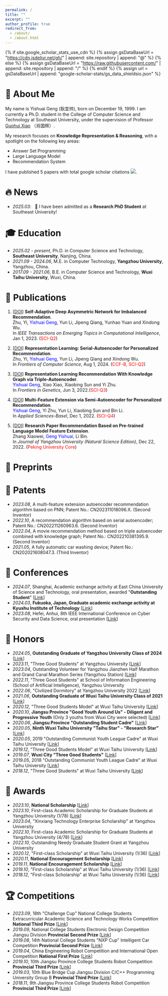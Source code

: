 ```yaml
---
permalink: /
title: ""
excerpt: ""
author_profile: true
redirect_from: 
  - /about/
  - /about.html
---
```


{% if site.google_scholar_stats_use_cdn %}
{% assign gsDataBaseUrl = "https://cdn.jsdelivr.net/gh/" | append: site.repository | append: "@" %}
{% else %}
{% assign gsDataBaseUrl = "https://raw.githubusercontent.com/" | append: site.repository | append: "/" %}
{% endif %}
{% assign url = gsDataBaseUrl | append: "google-scholar-stats/gs_data_shieldsio.json" %}

<span class='anchor' id='about-me'></span>



# 👀 About Me

My name is Yishuai Geng (耿宜帅), born on December 19, 1999. I am currently a Ph.D. student in the College of Computer Science and Technology at Southeast University, under the supervision of Professor [Guohui Xiao](https://www.ghxiao.org/) （肖国辉）.

My research focuses on **Knowledge Representation & Reasoning**, with a spotlight on the following key areas: 

- Answer Set Programming
- Large Language Model 
- Recommendation System

I have published 5 papers with total google scholar citations  <a href='https://scholar.google.com/citations?user=hpVroWYAAAAJ'><img src="https://img.shields.io/endpoint?url={{ url | url_encode }}&logo=Google%20Scholar&labelColor=f6f6f6&color=9cf&style=flat&label=citations"></a>.

# 🔥 News
- *2025.03*: &nbsp; 🎉 I have been admitted as a **Research PhD Student** at Southeast University!


# 🎓 Education
- *2025.02 - present*, Ph.D. in Computer Science and Technology, **Southeast University**, Nanjing, China.
- *2021.09 - 2024.06*, M.E. in Computer Technology, **Yangzhou University**, Yangzhou, China.
- *2017.09 - 2021.06*, B.E. in Computer Science and Technology, **Wuxi Taihu University**, Wuxi, China.


# 📰 Publications
<!-- <div class='paper-box'><div class='paper-box-image'><div><div class="badge">CVPR 2016</div><img src='images/500x300.png' alt="sym" width="100%"></div></div>
<div class='paper-box-text' markdown="1"> -->

<!-- (__IF2024: 6.5__, <span style="color:red">CCF-A</span>) -->
 <!-- [[DOI](https://doi.org/10.1109/TSE.2024.3440503)]-->
	
1.  [[DOI](https://doi.org/10.1109/TETCI.2023.3300740)] **Self-Adaptive Deep Asymmetric Network for Imbalanced Recommendation**.  
    Zhu, Yi, <span style="color:blue">Yishuai Geng</span>, Yun Li, Jipeng Qiang, Yunhao Yuan and Xindong Wu.   
    In *IEEE Transactions on Emerging Topics in Computational Intelligence*, Jan 1, 2023. (<span style="color:red">SCI-Q2</span>)   


2.  [[DOI](https://doi.org/10.1007/s11704-023-2441-1)] **Representation Learning: Serial-Autoencoder for Personalized Recommendation**.  
    Zhu, Yi, <span style="color:blue">Yishuai Geng</span>, Yun Li, Jipeng Qiang and Xindong Wu.   
    In *Frontiers of Computer Science*, Aug 1, 2024. (<span style="color:red">CCF-B, SCI-Q2</span>)   


3.  [[DOI](https://doi.org/10.3389/fgene.2022.891265)] **Representation Learning Recommendation With Knowledge Graph via Triple-Autoencoder**.  
    <span style="color:blue">Yishuai Geng</span>, Xiao Xiao, Xiaobing Sun and Yi Zhu.   
    In *Frontiers in Genetics*, Jun 3, 2022.(<span style="color:red">SCI-Q3</span>)    


4.  [[DOI](https://doi.org/10.3390/app122312408)] **Multi-Feature Extension via Semi-Autoencoder for Personalized Recommendation**.  
    <span style="color:blue">Yishuai Geng</span>, Yi Zhu, Yun Li, Xiaobing Sun and Bin Li.    
    In *Applied Sciences-Basel*, Dec 1, 2022. (<span style="color:red">SCI-Q4</span>)       


5.  [[DOI](https://doi.org/10.19411/j.1007-824x.2022.06.011)] **Research Paper Recommendation Based on Pre-trained Language Model Feature Extension**.   
    Zhang Xiaowei, <span style="color:blue">Geng Yishuai</span>, Li Bin.  
    In *Journal of Yangzhou University (Natural Science Edition)*, Dec 22, 2022. (<span style="color:red">Peking University Core</span>)     


# 📝 Preprints



# 📜 Patents
- *2023.08*, A multi-feature extension autoencoder recommendation algorithm based on PNN; Patent No.: CN202311018096.X. (Second Inventor)
- *2022.10*, A recommendation algorithm based on serial autoencoder; Patent No.: CN202211260963.6. (Second Inventor)
- *2022.04*, A movie recommendation method based on triple autoencoder combined with knowledge graph; Patent No.: CN202210381395.9. (Second Inventor)
- *2021.05*, A fully automatic car washing device; Patent No.: CN202021608047.3. (Third Inventor)

<!--
# ©️ Copyrights

- *2023.04*, Movie recommendation system based on multi-feature extension of autoencoder; Registration No.: 2023SR0499101.
- *2023.02*, Smart tourism recommendation system based on Java; Registration No.: 2023SR0869194.
- *2022.07*, Movie recommendation system based on serial autoencoder; Registration No.: 2022SR093448.
- *2022.05*, Movie recommendation system based on triple autoencoder combined with knowledge graph feature extension; Registration No.: 2022SR0567030.
-->

<!--

# 🔍 Services

## Journal Reviewing

## Conference Activities
-->

# 🎤 Conferences
- *2024.07*, Shanghai, Academic exchange activity at East China University of Science and Technology, oral presentation, awarded "**Outstanding Student**" [[Link](./images/Conferences/优秀学员.jpg)]
- *2024.03*, **Fukuoka, Japan, Graduate academic exchange activity at Kyushu Institute of Technology** [[Link](./images/Conferences/九工大交流.jpg)]
- *2023.08*, Hefei, Anhui, 8th IEEE International Conference on Cyber Security and Data Science, oral presentation [[Link](./images/Conferences/8thIEEE_DSC.jpg)]

	
# 🏅 Honors
- *2024.05*, **Outstanding Graduate of Yangzhou University Class of 2024** [[Link](./images/Honors/扬州大学优秀毕业生.jpg)]
- *2023.11*, "Three Good Students" at Yangzhou University [[Link](./images/Honors/2022-2023扬州大学三好学生.jpg)]
- *2023.04*, Outstanding Volunteer for Yangzhou Jianzhen Half Marathon and Grand Canal Marathon Series (Yangzhou Station) [[Link](./images/Honors/扬马优秀志愿者.jpg)]
- *2022.11*, "Three Good Students" at School of Information Engineering (School of Artificial Intelligence), Yangzhou University
- *2022.06*, "Civilized Dormitory" at Yangzhou University 2022 [[Link](./images/Honors/扬州大学优秀毕业生.jpg)]
- *2021.06*, **Outstanding Graduate of Wuxi Taihu University Class of 2021** [[Link](./images/Honors/无锡太湖学院优秀毕业生.jpg)]
- *2020.12*, "Three Good Students Model" at Wuxi Taihu University [[Link](./images/Honors/2019-2020学年"校三好学生标兵".jpg)]
- *2020.10*, **Jiangsu Province "Good Youth Around Us" - Diligent and Progressive Youth** (Only 3 youths from Wuxi City were selected) [[Link](https://mp.weixin.qq.com/s?__biz=MjM5NDgxMzcxMQ==&mid=2649990108&idx=1&sn=263ea035c552cd4a57a485afc5d7d7d2&chksm=be8501bc89f288aa15a7a406abbe281a497033c1fe7b4f5b3a7595f202935b57b13f3d813bf4&scene=27&poc_token=HJre82ej5LNgQv9KzxXijHNdJokU2hDEqoh4nGAH)]
- *2020.06*, **Jiangsu Province "Outstanding Student Cadre"** [[Link](./images/Honors/2019-2020年度江苏省优秀学生干部.jpg)]
- *2020.05*, **Ninth Wuxi Taihu University "Taihu Star" - "Research Star"** [[Link](https://baijiahao.baidu.com/s?id=1668006417178699913&wfr=spider&for=pc)]
- *2020.05*, 2019 "Outstanding Communist Youth League Cadre" at Wuxi Taihu University [[Link](./images/Honors/2019年无锡太学院"优秀学生干部".jpg)]
- *2019.12*, "Three Good Students Model" at Wuxi Taihu University [[Link](./images/Honors/2018-2019学年"校三好学生标兵".jpg)]
- *2019.07*, **Wuxi City "Three Good Students"** [[Link](./images/Honors/2019年无锡市三好学生.jpg)]
- *2019.05*, 2018 "Outstanding Communist Youth League Cadre" at Wuxi Taihu University [[Link](./images/Honors/2018年度无锡太湖学院"优秀共青团".jpg)]
- *2018.12*, "Three Good Students" at Wuxi Taihu University [[Link](./images/Honors/2017-2018学年"校三好学生".jpg)]


# 🥇 Awards
- *2023.10*, **National Scholarship** [[Link](./images/Awards/2023年硕士研究生国家奖学金证书.jpg)]
- *2023.10*, First-class Academic Scholarship for Graduate Students at Yangzhou University (1/78) [[Link](./images/Awards/2022-2023研究生学业一等奖学金.png)]
- *2023.04*, "Xinxiang Technology Enterprise Scholarship" at Yangzhou University
- *2022.10*, First-class Academic Scholarship for Graduate Students at Yangzhou University (4/78) [[Link](./images/Awards/2021-2022研究生学业一等奖学金.jpg)]
- *2022.10*, Outstanding Needy Graduate Student Grant at Yangzhou University
- *2020.12*, "First-class Scholarship" at Wuxi Taihu University (1/36) [[Link](./images/Awards/2019-2020学年校综合奖学金一等奖.jpg)]
- *2020.11*, **National Encouragement Scholarship** [[Link](./images/Awards/2019-2020学年国家励志奖学金.jpg)]
- *2019.11*, **National Encouragement Scholarship** [[Link](./images/Awards/2018-2019学年国家励志奖学金.jpg)]
- *2019.10*, "First-class Scholarship" at Wuxi Taihu University (1/36) [[Link](./images/Awards/2018-2019学年校综合奖学金一等奖.jpg)]
- *2018.12*, "First-class Scholarship" at Wuxi Taihu University (1/36) [[Link](./images/Awards/2017-2018学年校综合奖学金一等奖.jpg)]


# 🏆 Competitions
- *2023.09*, 18th "Challenge Cup" National College Students Extracurricular Academic Science and Technology Works Competition **National Third Prize** [[Link](./images/Competitions/第十八届"挑战杯"竞赛"揭榜挂帅"专项赛全国三等奖.jpg)]
- *2019.09*, National College Students Electronic Design Competition Jiangsu Division **Provincial Second Prize** [[Link](./images/Competitions/2019年全国大学生电子设计竞赛江苏赛区二等奖.jpg)]
- *2019.08*, 14th National College Students "NXP Cup" Intelligent Car Competition **Provincial Second Prize** [[Link](./images/Competitions/第十四届全国大学生"恩智浦"杯智能汽车竞赛二等奖.jpg)]
- *2019.04*, China Engineering Robot Competition and International Open Competition **National First Prize** [[Link](./images/Competitions/2019年中国工程机器人大赛暨国际公开赛一等奖.jpg)]
- *2019.10*, 10th Jiangsu Province College Students Robot Competition **Provincial Third Prize** [[Link](./images/Competitions/第十届江苏省大学生机器人大赛三等奖.jpg)]
- *2019.03*, 10th Blue Bridge Cup Jiangsu Division C/C++ Programming University Group B **Provincial Third Prize** [[Link](./images/Competitions/第十届蓝桥杯江苏赛区CC++大学B组三等奖.jpg)]
- *2018.11*, 9th Jiangsu Province College Students Robot Competition **Provincial Third Prize** [[Link](./images/Competitions/第九届江苏省大学生机器人大赛三等奖.jpg)]
